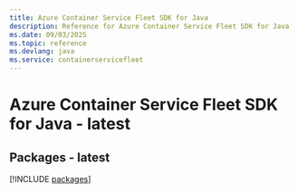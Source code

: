 ```yaml
---
title: Azure Container Service Fleet SDK for Java
description: Reference for Azure Container Service Fleet SDK for Java
ms.date: 09/03/2025
ms.topic: reference
ms.devlang: java
ms.service: containerservicefleet
---
```

# Azure Container Service Fleet SDK for Java - latest
## Packages - latest
[!INCLUDE [packages](container-service-fleet-index.md)]